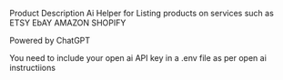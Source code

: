 Product Description Ai Helper for Listing products on services such as
ETSY
EbAY
AMAZON
SHOPIFY

Powered by ChatGPT


You need to include your open ai API key in a .env file as per open ai instructiions 
